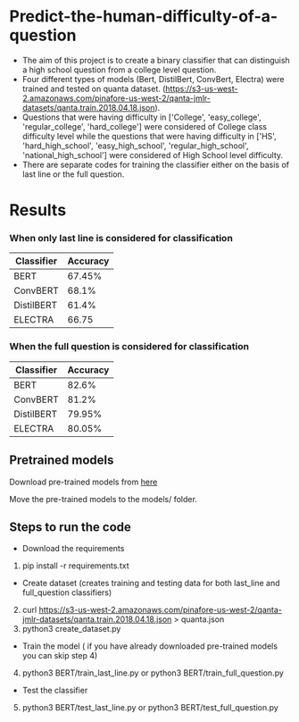 # Predict-the-human-difficulty-of-a-question

- The aim of this project is to create a binary classifier that can distinguish a high school question from a college level question. 
- Four different types of models (Bert, DistilBert, ConvBert, Electra) were trained and tested on quanta dataset.
(https://s3-us-west-2.amazonaws.com/pinafore-us-west-2/qanta-jmlr-datasets/qanta.train.2018.04.18.json). 
- Questions that were having difficulty in ['College', 'easy_college', 'regular_college', 'hard_college'] were considered of College class difficulty level while the questions that were having difficulty in ['HS', 'hard_high_school', 'easy_high_school', 'regular_high_school', 'national_high_school'] were considered of High School level difficulty.
- There are separate codes for training the classifier either on the basis of last line or the full question.

# Results

### When only last line is considered for classification

| Classifier | Accuracy|
| --------------------------- | --------------------------- |
| BERT | 67.45% |
| ConvBERT | 68.1% |
| DistilBERT | 61.4% |
| ELECTRA | 66.75 |

### When the full question is considered for classification

| Classifier | Accuracy|
| --------------------------- | --------------------------- |
| BERT | 82.6% |
| ConvBERT | 81.2% |
| DistilBERT | 79.95% |
| ELECTRA | 80.05% |

## Pretrained models

Download pre-trained models from [here](https://drive.google.com/drive/folders/18dGwaxI7kx4Yx7gTMTiCbUv2YLxzNPmZ?usp=sharing)

Move the pre-trained models to the models/  folder.

## Steps to run the code

- Download the requirements
1. pip install -r requirements.txt

- Create dataset (creates training and testing data for both last_line and full_question classifiers) 
2. curl https://s3-us-west-2.amazonaws.com/pinafore-us-west-2/qanta-jmlr-datasets/qanta.train.2018.04.18.json > quanta.json
3. python3 create_dataset.py

- Train the model ( if you have already downloaded pre-trained models you can skip step 4)
4. python3 BERT/train_last_line.py or  python3 BERT/train_full_question.py

- Test the classifier
5. python3 BERT/test_last_line.py or python3 BERT/test_full_question.py
